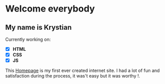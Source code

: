 # Welcome everybody 
## My name is Krystian
Currently working on:
- [x] **HTML**  
- [x] **CSS**  
- [x] **JS**

This [Homepage](http://127.0.0.1:5500/Modu%C5%822.html) is my first ever created internet site. I had a lot of fun and satisfaction during the process, it was't easy but it was worthy !.




